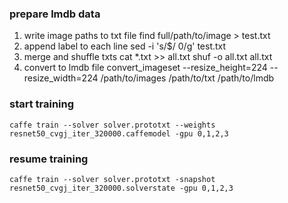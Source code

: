 ### prepare lmdb data
1. write image paths to txt file
	find full/path/to/image > test.txt
2. append label to each line
	sed -i 's/$/ 0/g' test.txt
3. merge and shuffle txts
	cat *.txt >> all.txt
	shuf -o all.txt all.txt
4. convert to lmdb file
	convert_imageset --resize_height=224 --resize_width=224 /path/to/images /path/to/txt /path/to/lmdb

### start training
	caffe train --solver solver.prototxt --weights resnet50_cvgj_iter_320000.caffemodel -gpu 0,1,2,3

### resume training
	caffe train --solver solver.prototxt -snapshot resnet50_cvgj_iter_320000.solverstate -gpu 0,1,2,3